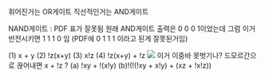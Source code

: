 휘어진거는 OR게이트
직선적인거는 AND게이트

NAND게이트 : PDF 표가 잘못됨
원래 AND게이트 출력은 0 0 0 1이었는데 그럼 이거 반전시키면 1 1 1 0 임
(PDF에 0 1 1 1 이라고 된게 잘못된거임)

(1) x + y
(2) !z(x+y)
(3) x!z
(4) !z(x+y) + !z
![](https://i.imgur.com/TPdSnPW.png) 이거 이중바 못벗기나?
드모르간으로 끊어내면 x + !z ?
(a) !xy + !(x!y)
(b)!(!(!xy + x!y) + (xz + !x!z))